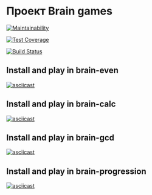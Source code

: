 <h1> Проект Brain games </h1>

[![Maintainability](https://api.codeclimate.com/v1/badges/9269d521adfcdb78f30f/maintainability)](https://codeclimate.com/github/Alex91russ/project-lvl1-s486/maintainability)

[![Test Coverage](https://api.codeclimate.com/v1/badges/9269d521adfcdb78f30f/test_coverage)](https://codeclimate.com/github/Alex91russ/project-lvl1-s486/test_coverage)

[![Build Status](https://travis-ci.org/Alex91russ/project-lvl1-s486.svg?branch=master)](https://travis-ci.org/Alex91russ/project-lvl1-s486)

<h2>Install and play in brain-even</h2>

[![asciicast](https://asciinema.org/a/RjTHNXZALUVHwMb8aUAdb4ASm.svg)](https://asciinema.org/a/RjTHNXZALUVHwMb8aUAdb4ASm)

<h2>Install and play in brain-calc</h2>

[![asciicast](https://asciinema.org/a/T4fzBNqDAs4gNJR0J8beg5kWx.svg)](https://asciinema.org/a/T4fzBNqDAs4gNJR0J8beg5kWx)

<h2>Install and play in brain-gcd</h2>

[![asciicast](https://asciinema.org/a/YUUEal75cn6ni1EIH1l4fnBJa.svg)](https://asciinema.org/a/YUUEal75cn6ni1EIH1l4fnBJa)

<h2>Install and play in brain-progression</h2>

[![asciicast](https://asciinema.org/a/oGA00tRk1FqRJl7hBqv4tcFry.svg)](https://asciinema.org/a/oGA00tRk1FqRJl7hBqv4tcFry)